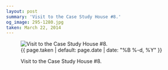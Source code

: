 ```yaml
---
layout: post
summary: 'Visit to the Case Study House #8.'
og_image: 295-1280.jpg
taken: March 22, 2014
---
```


<figure class="post" data-src="{{ site.assets_url }}/{{ page.og_image }}">
<img alt="Visit to the Case Study House #8." sizes="(min-width: 700px) 50vw, calc(100vw - 2rem)" src="{{ site.assets_url }}/295-640.jpg" srcset="{{ site.assets_url }}/295-1280.jpg 1280w, {{ site.assets_url }}/295-960.jpg 960w, {{ site.assets_url }}/295-640.jpg 640w, {{ site.assets_url }}/295-320.jpg 320w"/>
<figcaption>
<time>{{ page.taken | default: page.date | date: "%B %-d, %Y" }}</time>
<p>Visit to the Case Study House #8.</p>
</figcaption>
</figure>
